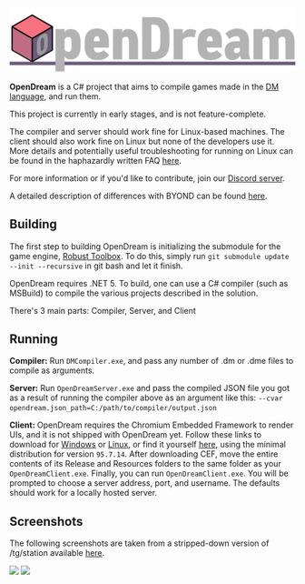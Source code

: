 [![OpenDream](.github/assets/OpenDream.png)](#)

**OpenDream** is a C# project that aims to compile games made in the [DM language], and run them.

This project is currently in early stages, and is not feature-complete.

The compiler and server should work fine for Linux-based machines. The client should also work fine on Linux but none of the developers use it. More details and potentially useful troubleshooting for running on Linux can be found in the haphazardly written FAQ [here](https://github.com/wixoaGit/OpenDream/blob/RobustToolbox/LINUX_FAQ.md).

For more information or if you'd like to contribute, join our [Discord server](https://discord.gg/qreryhZxxs).

A detailed description of differences with BYOND can be found [here](https://github.com/wixoaGit/OpenDream/wiki/Differences-Between-OpenDream-and-BYOND).

## Building

The first step to building OpenDream is initializing the submodule for the game engine, [Robust Toolbox](https://github.com/space-wizards/RobustToolbox). 
To do this, simply run `git submodule update --init --recursive` in git bash and let it finish.

OpenDream requires .NET 5. To build, one can use a C# compiler (such as MSBuild) to compile the various projects described in the solution.

There's 3 main parts: Compiler, Server, and Client

## Running

**Compiler:** Run `DMCompiler.exe`, and pass any number of .dm or .dme files to compile as arguments.

**Server:** Run `OpenDreamServer.exe` and pass the compiled JSON file you got as a result of running the compiler above as an argument like this: `--cvar opendream.json_path=C:/path/to/compiler/output.json`

**Client:** OpenDream requires the Chromium Embedded Framework to render UIs, and it is not shipped with OpenDream yet. Follow these links to download for [Windows](https://cef-builds.spotifycdn.com/cef_binary_95.7.14%2Bg9f72f35%2Bchromium-95.0.4638.69_windows64_minimal.tar.bz2) or [Linux](https://cef-builds.spotifycdn.com/cef_binary_95.7.14%2Bg9f72f35%2Bchromium-95.0.4638.69_linux64_minimal.tar.bz2), or find it yourself [here](https://cef-builds.spotifycdn.com/index.html#linux32:95.7.14), using the minimal distribution for version `95.7.14`. After downloading CEF, move the entire contents of its Release and Resources folders to the same folder as your `OpenDreamClient.exe`. Finally, you can run `OpenDreamClient.exe`. You will be prompted to choose a server address, port, and username. The defaults should work for a locally hosted server.

## Screenshots
The following screenshots are taken from a stripped-down version of /tg/station available [here](https://github.com/wixoaGit/tgstation).

![](https://github.com/wixoaGit/OpenDream/blob/master/.github/assets/screenshot.png?raw=true)
![](https://github.com/wixoaGit/OpenDream/blob/master/.github/assets/screenshot2.png?raw=true)

[DM Language]: http://secure.byond.com/
